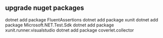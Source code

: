 ## upgrade nuget packages
dotnet add package FluentAssertions
dotnet add package xunit
dotnet add package Microsoft.NET.Test.Sdk
dotnet add package xunit.runner.visualstudio
dotnet add package coverlet.collector